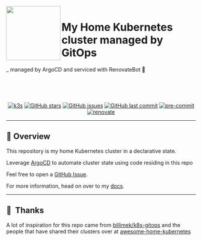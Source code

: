 <img src="https://i.imgur.com/p1RzXjQ.png" align="left" width="144px" height="144px"/>

# My Home Kubernetes cluster managed by GitOps

_ managed by ArgoCD and serviced with RenovateBot :robot:

<br/>
<br/>
<br/>


<div align="center">

[![k3s](https://img.shields.io/badge/k3s-v1.25.3-blue?style=for-the-badge&logo=kubernetes&logoColor=white)](https://k3s.io/)
[![GitHub stars](https://img.shields.io/github/stars/rogerrum/k8s-gitops?color=green&style=for-the-badge)](https://github.com/rogerrum/k8s-gitops/stargazers)
[![GitHub issues](https://img.shields.io/github/issues/rogerrum/k8s-gitops?style=for-the-badge)](https://github.com/rogerrum/k8s-gitops/issues)
[![GitHub last commit](https://img.shields.io/github/last-commit/rogerrum/k8s-gitops?color=purple&style=for-the-badge)](https://github.com/rogerrum/k8s-gitops/commits/main)
[![pre-commit](https://img.shields.io/badge/pre--commit-enabled?logo=pre-commit&logoColor=white&style=for-the-badge&color=brightgreen)](https://github.com/pre-commit/pre-commit)
[![renovate](https://img.shields.io/badge/renovate-enabled?style=for-the-badge&logo=renovatebot&logoColor=white&color=brightgreen)](https://github.com/renovatebot/renovate)

</div>

---

## :wave: Overview

This repository is my home Kubernetes cluster in a declarative state.

Leverage [ArgoCD](https://github.com/argoproj/argo-cd) to automate cluster state using code residing in this repo

Feel free to open a [GitHub Issue](https://github.com/rogerrum/k8s-gitops/issues/new).

For more information, head on over to my [docs](https://rogerrum.github.io/k8s-gitops/).

---

## :handshake:&nbsp; Thanks

A lot of inspiration for this repo came from [billimek/k8s-gitops](https://github.com/billimek/k8s-gitops) and the people that have shared their clusters over at [awesome-home-kubernetes](https://github.com/k8s-at-home/awesome-home-kubernetes)

